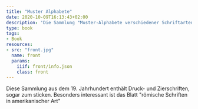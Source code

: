 ```yaml
---
title: "Muster Alphabete"
date: 2020-10-09T16:13:43+02:00
description: 'Die Sammlung "Muster-Alphabete verschiedener Schriftarten in den neuesten Formen" erschien ca. 1885 bei R. Bauer, Leipzig. <a class="worldcat" href="http://www.worldcat.org/oclc/67320154">&nbsp;</a>'
type: book
tags:
- Book
resources:
- src: "front.jpg"
  name: front
  params:
    iiif: front/info.json
    class: front
---
```

Diese Sammlung aus dem 19. Jahrhundert enthält Druck- und Zierschriften, sogar zum sticken. Besonders interessant ist das Blatt "römische Schriften in amerikanischer Art"
